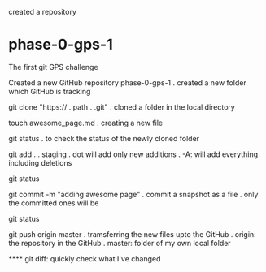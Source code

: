 created a repository

# phase-0-gps-1
The first git GPS challenge

Created a new GitHub repository phase-0-gps-1 
	. created a new folder which GitHub is tracking

git clone "https:// ..path.. .git"
	. cloned a folder in the local directory

touch awesome_page.md
	. creating a new file

git status
	. to check the status of the newly cloned folder

git add .
	. staging
	. dot will add only new additions
	. -A: will add everything including deletions

git status

git commit -m "adding awesome page"
	. commit a snapshot as a file
	. only the committed ones will be 

git status

git push origin master
	. tramsferring the new files upto the GitHub
	. origin: the repository in the GitHub
	. master: folder of my own local folder  



**** git diff: quickly check what I've changed